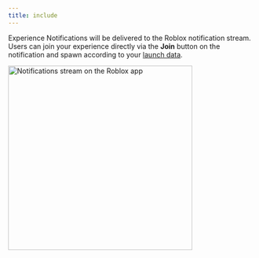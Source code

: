 ```yaml
---
title: include
---
```


Experience Notifications will be delivered to the Roblox notification stream. Users can join your experience directly via the **Join** button on the notification and spawn according to your [launch data](#including-launch-and-analytics-data).

<img src="../../assets/open-cloud/experience-notifications/Notification-Stream.png" width="375" alt="Notifications stream on the Roblox app" />
